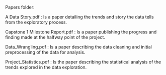 Papers folder:

A Data Story.pdf  :  Is a paper detailing the trends and story the data tells from the exploratory process.

Capstone 1 Milestone Report.pdf : Is a paper publishing the progress and finding made at the halfway point of the project.

Data_Wrangling.pdf : Is a paper describing the data cleaning and initial preprocessing of the data for analysis.

Project_Statistics.pdf : Is the paper describing the statistical analysis of the trends explored in the data exploration. 

